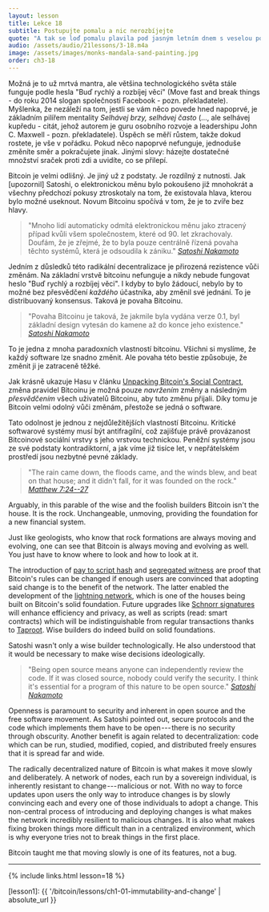 ```yaml
---
layout: lesson
title: Lekce 18
subtitle: Postupujte pomalu a nic nerozbíjejte
quote: "A tak se loď pomalu plavila pod jasným letním dnem s veselou posádkou a hudbou hlasů a smíchu..."
audio: /assets/audio/21lessons/3-18.m4a
image: /assets/images/monks-mandala-sand-painting.jpg
order: ch3-18
---
```


Možná je to už mrtvá mantra, ale většina technologického světa stále 
funguje podle hesla "Buď rychlý a rozbíjej věci" (Move fast and break 
things - do roku 2014 slogan společnosti Facebook - pozn. překladatele). 
Myšlenka, že nezáleží na tom, jestli se vám něco povede hned napoprvé, 
je základním pilířem mentality *Selhávej brzy, selhávej často* (..., ale 
selhávej kupředu - citát, jehož autorem je guru osobního rozvoje 
a leadershipu John C. Maxwell - pozn. překladatele). Úspěch se měří 
růstem, takže dokud rostete, je vše v pořádku. Pokud něco napoprvé 
nefunguje, jednoduše změníte směr a pokračujete jinak. Jinými slovy: 
házejte dostatečné množství sraček proti zdi a uvidíte, co se přilepí.

Bitcoin je velmi odlišný. Je jiný už z podstaty. Je rozdílný z nutnosti. 
Jak [upozornil] Satoshi, o elektronickou měnu bylo pokoušeno již mnohokrát 
a všechny předchozí pokusy ztroskotaly na tom, že existovala hlava, kterou 
bylo možné useknout. Novum Bitcoinu spočívá v tom, že je to zvíře bez hlavy.

> "Mnoho lidí automaticky odmítá elektronickou měnu jako ztracený případ 
> kvůli všem společnostem, které od 90. let zkrachovaly. Doufám, že je 
> zřejmé, že to byla pouze centrálně řízená povaha těchto systémů, která 
> je odsoudila k zániku."
> <cite>[Satoshi Nakamoto][pointed out]</cite>

Jedním z důsledků této radikální decentralizace je přirozená rezistence 
vůči změnám. Na základní vrstvě bitcoinu nefunguje a nikdy nebude fungovat 
heslo "Buď rychlý a rozbíjej věci". I kdyby to bylo žádoucí, nebylo by to 
možné bez přesvědčení *každého* účastníka, aby změnil své jednání. To je 
distribuovaný konsensus. Taková je povaha Bitcoinu.

> "Povaha Bitcoinu je taková, že jakmile byla vydána verze 0.1, byl 
> základní design vytesán do kamene až do konce jeho existence."
> <cite>[Satoshi Nakamoto][4]</cite>

To je jedna z mnoha paradoxních vlastností bitcoinu. Všichni si myslíme, 
že každý software lze snadno změnit. Ale povaha této bestie způsobuje, že 
změnit ji je zatraceně těžké.

Jak krásně ukazuje Hasu v článku [Unpacking Bitcoin's Social Contract],
změna pravidel Bitcoinu je možná pouze *navržením* změny a následným 
*přesvědčením* všech uživatelů Bitcoinu, aby tuto změnu přijali. Díky tomu 
je Bitcoin velmi odolný vůči změnám, přestože se jedná o software.

Tato odolnost je jednou z nejdůležitějších vlastností Bitcoinu. Kritické 
softwarové systémy musí být antifragilní, což zajišťuje právě provázanost 
Bitcoinové sociální vrstvy s jeho vrstvou technickou. Peněžní systémy jsou 
ze své podstaty kontradiktorní, a jak víme již tisíce let, v nepřátelském 
prostředí jsou nezbytné pevné základy.

> "The rain came down, the floods came, and the winds blew, and beat on
> that house; and it didn't fall, for it was founded on the rock."
> <cite>[Matthew 7:24--27]</cite>

Arguably, in this parable of the wise and the foolish builders Bitcoin
isn't the house. It is the rock. Unchangeable, unmoving, providing the
foundation for a new financial system.

Just like geologists, who know that rock formations are always moving
and evolving, one can see that Bitcoin is always moving and evolving as
well. You just have to know where to look and how to look at it.

The introduction of [pay to script hash] and [segregated witness] are
proof that Bitcoin's rules can be changed if enough users are convinced
that adopting said change is to the benefit of the network. The latter
enabled the development of the [lightning network], which is one of the
houses being built on Bitcoin's solid foundation. Future upgrades like
[Schnorr signatures] will enhance efficiency and privacy, as well as
scripts (read: smart contracts) which will be indistinguishable from
regular transactions thanks to [Taproot]. Wise builders do indeed build
on solid foundations.

Satoshi wasn't only a wise builder technologically. He also understood
that it would be necessary to make wise decisions ideologically.

> "Being open source means anyone can independently review the code. If
> it was closed source, nobody could verify the security. I think it's
> essential for a program of this nature to be open source."
> <cite>[Satoshi Nakamoto][5]</cite>

Openness is paramount to security and inherent in open source and the
free software movement. As Satoshi pointed out, secure protocols and the
code which implements them have to be open --- there is no security
through obscurity. Another benefit is again related to decentralization:
code which can be run, studied, modified, copied, and distributed freely
ensures that it is spread far and wide.

The radically decentralized nature of Bitcoin is what makes it move
slowly and deliberately. A network of nodes, each run by a sovereign
individual, is inherently resistant to change --- malicious or not. With
no way to force updates upon users the only way to introduce changes is
by slowly convincing each and every one of those individuals to adopt a
change. This non-central process of introducing and deploying changes is
what makes the network incredibly resilient to malicious changes. It is
also what makes fixing broken things more difficult than in a
centralized environment, which is why everyone tries not to break things
in the first place.

Bitcoin taught me that moving slowly is one of its features, not a bug.

---

{% include links.html lesson=18 %}

<!-- Down the Rabbit Hole -->
[lesson1]: {{ '/bitcoin/lessons/ch1-01-immutability-and-change' | absolute_url }}

[pointed out]: http://p2pfoundation.ning.com/forum/topics/bitcoin-open-source?commentId=2003008%3AComment%3A9493
[4]: https://bitcointalk.org/index.php?topic=195.msg1611#msg1611
[Unpacking Bitcoin's Social Contract]: https://uncommoncore.co/unpacking-bitcoins-social-contract/
[Matthew 7:24--27]: https://en.wikipedia.org/wiki/Parable_of_the_Wise_and_the_Foolish_Builders
[pay to script hash]: https://en.bitcoin.it/wiki/Pay_to_script_hash
[segregated witness]: https://en.bitcoin.it/wiki/Segregated_Witness
[lightning network]: https://lightning.network/
[Schnorr signatures]: https://github.com/sipa/bips/blob/bip-schnorr/bip-schnorr.mediawiki#cite_ref-6-0
[Taproot]: https://lists.linuxfoundation.org/pipermail/bitcoin-dev/2018-January/015614.html
[5]: https://bitcointalk.org/index.php?topic=13.msg46#msg46

<!-- Wikipedia -->
[alice]: https://en.wikipedia.org/wiki/Alice%27s_Adventures_in_Wonderland
[carroll]: https://en.wikipedia.org/wiki/Lewis_Carroll
